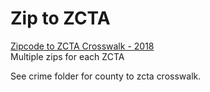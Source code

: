 # Zip to ZCTA

[Zipcode to ZCTA Crosswalk - 2018](https://www.udsmapper.org/zcta-crosswalk.cfm)  
 Multiple zips for each ZCTA  

See crime folder for county to zcta crosswalk.   





 

